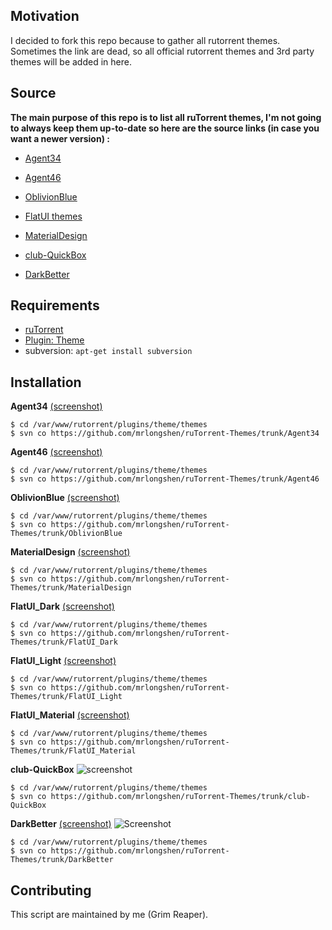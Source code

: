 ## Motivation
I decided to fork this repo because to gather all rutorrent themes. Sometimes the link are dead, so all official rutorrent themes and 3rd party themes will be added in here.

## Source
**The main purpose of this repo is to list all ruTorrent themes, I'm not going to always keep them up-to-date so here are the source links (in case you want a newer version) :**

* [Agent34](https://code.google.com/p/agent34/)

* [Agent46](https://code.google.com/p/agent46/)

* [OblivionBlue](https://github.com/InAnimaTe/rutorrent-themes/tree/master/OblivionBlue)

* [FlatUI themes](https://github.com/exetico/FlatUI)

* [MaterialDesign](https://github.com/tomcdj71/ruTorrent-MaterialDesign)

* [club-QuickBox](https://github.com/QuickBox/club-QuickBox)

* [DarkBetter](https://github.com/chocolatkey/DarkBetter)

## Requirements

* [ruTorrent](https://github.com/Novik/ruTorrent)
* [Plugin: Theme](https://github.com/Novik/ruTorrent/wiki/PluginTheme)
* subversion: `apt-get install subversion`

## Installation

**Agent34** [(screenshot)](https://raw.githubusercontent.com/mrlongshen/ruTorrent-Themes/master/agent34.png)
```
$ cd /var/www/rutorrent/plugins/theme/themes
$ svn co https://github.com/mrlongshen/ruTorrent-Themes/trunk/Agent34
```

**Agent46** [(screenshot)](https://raw.githubusercontent.com/mrlongshen/ruTorrent-Themes/master/agent46.png)
```
$ cd /var/www/rutorrent/plugins/theme/themes
$ svn co https://github.com/mrlongshen/ruTorrent-Themes/trunk/Agent46
```

**OblivionBlue** [(screenshot)](https://raw.githubusercontent.com/mrlongshen/ruTorrent-Themes/master/oblivionblue.png)
```
$ cd /var/www/rutorrent/plugins/theme/themes
$ svn co https://github.com/mrlongshen/ruTorrent-Themes/trunk/OblivionBlue
```

**MaterialDesign** [(screenshot)](https://raw.githubusercontent.com/mrlongshen/ruTorrent-Themes/master/materialdesign.jpg)
```
$ cd /var/www/rutorrent/plugins/theme/themes
$ svn co https://github.com/mrlongshen/ruTorrent-Themes/trunk/MaterialDesign
```

**FlatUI_Dark** [(screenshot)](https://raw.githubusercontent.com/mrlongshen/ruTorrent-Themes/master/FlatUI_Dark.png)
```
$ cd /var/www/rutorrent/plugins/theme/themes
$ svn co https://github.com/mrlongshen/ruTorrent-Themes/trunk/FlatUI_Dark
```

**FlatUI_Light** [(screenshot)](https://raw.githubusercontent.com/mrlongshen/ruTorrent-Themes/master/FlatUI_Light.png)
```
$ cd /var/www/rutorrent/plugins/theme/themes
$ svn co https://github.com/mrlongshen/ruTorrent-Themes/trunk/FlatUI_Light
```

**FlatUI_Material** [(screenshot)](https://raw.githubusercontent.com/mrlongshen/ruTorrent-Themes/master/FlatUI_Material.png)
```
$ cd /var/www/rutorrent/plugins/theme/themes
$ svn co https://github.com/mrlongshen/ruTorrent-Themes/trunk/FlatUI_Material
```

**club-QuickBox**
![screenshot](https://raw.githubusercontent.com/mrlongshen/ruTorrent-Themes/master/club-QuickBox.png)
```
$ cd /var/www/rutorrent/plugins/theme/themes
$ svn co https://github.com/mrlongshen/ruTorrent-Themes/trunk/club-QuickBox
```

**DarkBetter** [(screenshot)](https://i.imgur.com/PXXlJxq.png)
![Screenshot](https://i.imgur.com/PXXlJxq.png "Screenshot of the themed interface")
```
$ cd /var/www/rutorrent/plugins/theme/themes
$ svn co https://github.com/mrlongshen/ruTorrent-Themes/trunk/DarkBetter
```


## Contributing
This script are maintained by me (Grim Reaper).
